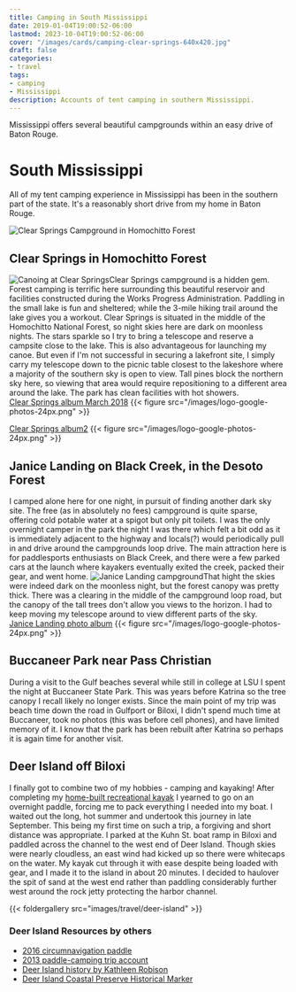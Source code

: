```yaml
---
title: Camping in South Mississippi
date: 2019-01-04T19:00:52-06:00
lastmod: 2023-10-04T19:00:52-06:00
cover: "/images/cards/camping-clear-springs-640x420.jpg"
draft: false
categories:
- travel
tags: 
- camping
- Mississippi
description: Accounts of tent camping in southern Mississippi.
---
```

Mississippi offers several beautiful campgrounds within an easy drive of Baton Rouge. 

# South Mississippi
All of my tent camping experience in Mississippi has been in the southern part of the state. It's a reasonably short drive from my home in Baton Rouge.

![Clear Springs Campground in Homochitto Forest](/images/hobby/camping/mississippi/Clear-Springs-campground-1024.jpg)

## Clear Springs in Homochitto Forest
![Canoing at Clear Springs](/images/hobby/camping/mississippi/Clear-Springs_canoing-w-Sanders-350px.jpg#floatright)Clear Springs campground is a hidden gem. Forest camping is terrific here surrounding this beautiful reservoir and facilities constructed during the Works Progress Administration. Paddling in the small lake is fun and sheltered; while the 3-mile hiking trail around the lake gives you a workout. Clear Springs is situated in the middle of the Homochitto National Forest, so night skies here are dark on moonless nights. The stars sparkle so I try to bring a telescope and reserve a campsite close to the lake. This is also advantageous for launching my canoe. But even if I'm not successful in securing a lakefront site, I simply carry my telescope down to the picnic table closest to the lakeshore where a majority of the southern sky is open to view. Tall pines block the northern sky here, so viewing that area would require repositioning to a different area around the lake. The park has clean facilities with hot showers.\
[Clear Springs album March 2018](https://photos.app.goo.gl/NihDDxjLQXexIANh1) {{< figure src="/images/logo-google-photos-24px.png" >}}

[Clear Springs album2](https://photos.app.goo.gl/mfy2b9K4ig7KWjM56) {{< figure src="/images/logo-google-photos-24px.png" >}}


## Janice Landing on Black Creek, in the Desoto Forest
I camped alone here for one night, in pursuit of finding another dark sky site. The free (as in absolutely no fees) campground is quite sparse, offering cold potable water at a spigot but only pit toilets. I was the only overnight camper in the park the night I was there which felt a bit odd as it is immediately adjacent to the highway and locals(?) would periodically pull in and drive around the campgrounds loop drive. The main attraction here is for paddlesports enthusiasts on Black Creek, and there were a few parked cars at the launch where kayakers eventually exited the creek, packed their gear, and went home.
![Janice Landing campground](/images/hobby/camping/mississippi/DeSoto_Natl_Forest_MS-Janice_Landing08-1024-thumb.jpg#floatright)That hight the skies were indeed dark on the moonless night, but the forest canopy was pretty thick. There was a clearing in the middle of the campground loop road, but the canopy of the tall trees don't allow you views to the horizon. I had to keep moving my telescope around to view different parts of the sky.\
[Janice Landing photo album](https://photos.app.goo.gl/QrmHCTJ3Po36vSvF9) {{< figure src="/images/logo-google-photos-24px.png" >}}

## Buccaneer Park near Pass Christian
During a visit to the Gulf beaches several while still in college at LSU I spent the night at Buccaneer State Park. This was years before Katrina so the tree canopy I recall likely no longer exists. Since the main point of my trip was beach time down the road in Gulfport or Biloxi, I didn't spend much time at Buccaneer, took no photos (this was before cell phones), and have limited memory of it. I know that the park has been rebuilt after Katrina so perhaps it is again time for another visit.

## Deer Island off Biloxi

I finally got to combine two of my hobbies - camping and kayaking! After completing my [home-built recreational kayak](https://stitchnglue.howisjt.com) I yearned to go on an overnight paddle, forcing me to pack everything I needed into my boat. I waited out the long, hot summer and undertook this journey in late September. This being my first time on such a trip, a  forgiving and short distance was appropriate. I parked at the Kuhn St. boat ramp in Biloxi and paddled across the channel to the west end of Deer Island. Though skies were nearly cloudless, an east wind had kicked up so there were whitecaps on the water. My kayak cut through it with ease despite being loaded with gear, and I made it to the island in about 20 minutes. I decided to haulover the spit of sand at the west end rather than paddling considerably further west around the rock jetty protecting the harbor channel. 

{{< foldergallery src="images/travel/deer-island" >}}


### Deer Island Resources by others

- [2016 circumnavigation paddle](https://www.southeasternlouisianapaddling.com/2016/04/kayak-around-deer-island.html)
- [2013 paddle-camping trip account](http://neworleansoutdoorcompanion.blogspot.com/2013/02/deer-island-ms-wilderness-hiding-in.html)
- [Deer Island history by Kathleen Robison](https://www.kathleenjrobison.com/restored-grace-deer-island-mississippi/)
- [Deer Island Coastal Preserve Historical Marker](https://www.hmdb.org/m.asp?m=102183)
